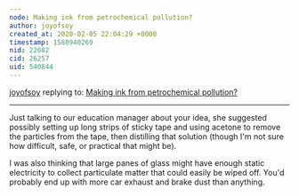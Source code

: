 ```yaml
---
node: Making ink from petrochemical pollution?
author: joyofsoy
created_at: 2020-02-05 22:04:29 +0000
timestamp: 1580940269
nid: 22682
cid: 26257
uid: 540844
---
```




[joyofsoy](../profile/joyofsoy) replying to: [Making ink from petrochemical pollution?](../notes/hchalew/02-05-2020/making-ink-from-petrochemical-pollution)

----
Just talking to our education manager about your idea, she suggested possibly setting up long strips of sticky tape and using acetone to remove the particles from the tape, then distilling that solution (though I'm not sure how difficult, safe, or practical that might be). 

I was also thinking that large panes of glass might have enough static electricity to collect particulate matter that could easily be wiped off. You'd probably end up with more car exhaust and brake dust than anything.